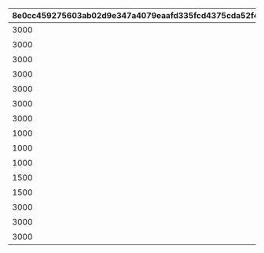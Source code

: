 |8e0cc459275603ab02d9e347a4079eaafd335fcd4375cda52f4c97bb81bcde48|39c99cf609042732ad584b21e3b19971c83d90969d1b10d30d328bb51087e7a7|6d574fd1b151b3df4dae04a2d3a2be2a88e1366a3618a804c438472c0cffc43a|4c41c14c115584532ee26889c63448d9eb4bdfcf972756597bb89bb39b686c1d|e6d8c8a3c3de8a43120c6394ba90514443d26d2cc60d92841046eeaa34f29eca|406269249665488d39df232c7531e8d66196fe2ebacc9a4bb7e973345aa59680|a78eebb49f7b58acba0fa0f34dbb5211c0d9f7c02e59bb6d461be5b8bb254aa6|9f8f620fc3d4a0890f9f47239fe274e477c2ab277faefd3ebbae3c2d41f35b29|2ed35d5fef993d164c571cede60e56c5697492f279c9529f2870a78a87778c6b|b6037c0dc0da2557a5bec3fce94f85f468257a50bed5bd871f6b29b4f94baacf|
| --- | --- | --- | --- | --- | --- | --- | --- | --- | --- |
|3000|調子が上がって\nきたなっ|2|1|2|訓練はまだ\nここからですわ|2|vo_minigame_1013_icon_1_002_001|vo_minigame_1013_icon_2_002_001|1000|
|3000|ほらほら、\nまだいけるだろ？|2|2|2|クスクス、悪くない\n流れですわね|2|vo_minigame_1013_icon_1_003_001|vo_minigame_1013_icon_2_003_001|5000|
|3000|へへっ、おまえら\nやるじゃねえか！|2|3|3|すばらしい\n記録ですわ|2|vo_minigame_1013_icon_1_004_001|vo_minigame_1013_icon_2_004_001|10000|
|3000|あたしたちはまだ\n止まらねえぜ！|3|4|3|乗りに乗って\nいますわね|2|vo_minigame_1013_icon_1_005_001|vo_minigame_1013_icon_2_005_001|10000|
|3000|見てろよ！\nマコト班の快進撃だ！|3|5|3|まだまだ行きます\nついてきなさい|2|vo_minigame_1013_icon_1_005_002|vo_minigame_1013_icon_2_005_002|10000|
|3000|うおぉぉっ！\n絶好調だぜ！|3|6|3|エリコ班の\n本領発揮ですわ！|2|vo_minigame_1013_icon_1_005_003|vo_minigame_1013_icon_2_005_003|10000|
|3000|どこまで行けるか\n楽しみだなっ！|4|7|3|ここからは\n前人未到の領域です！|2|vo_minigame_1013_icon_1_006_001|vo_minigame_1013_icon_2_006_001|0|
|1000|まだ諦めんなよっ|5|8|4|厄介でしたわ…|3|vo_minigame_1013_icon_1_007_001|vo_minigame_1013_icon_2_007_001|1|
|1000|冷やっとしたぜ…！|5|9|4|油断大敵です|3|vo_minigame_1013_icon_1_007_002|vo_minigame_1013_icon_2_007_002|1|
|1000|弱音を吐くなっ|5|10|4|忌々しいっ…|3|vo_minigame_1013_icon_1_007_003|vo_minigame_1013_icon_2_007_003|1|
|1500|マコト班集合！|6|11|3|大所帯ですわね|4|vo_minigame_1013_icon_1_008_001|vo_minigame_1013_icon_2_008_001|99|
|1500|連携してくぞ！|6|12|3|エリコ班へようこそ|4|vo_minigame_1013_icon_1_008_002|vo_minigame_1013_icon_2_008_002|99|
|3000|みんなに力を！|8|13|6|ナナカちゃんに\nお任せあれ|1|vo_minigame_1013_icon_1_020_001|vo_minigame_1013_icon_2_020_001|0|
|3000|任せてくれたまえ|9|14|7|はっはっは！\n任せろ！|1|vo_minigame_1013_icon_1_022_001|vo_minigame_1013_icon_2_022_001|0|
|3000|ほな、いきまひょか|10|15|8|どんどんいくわよ|1|vo_minigame_1013_icon_1_023_001|vo_minigame_1013_icon_2_023_001|0|